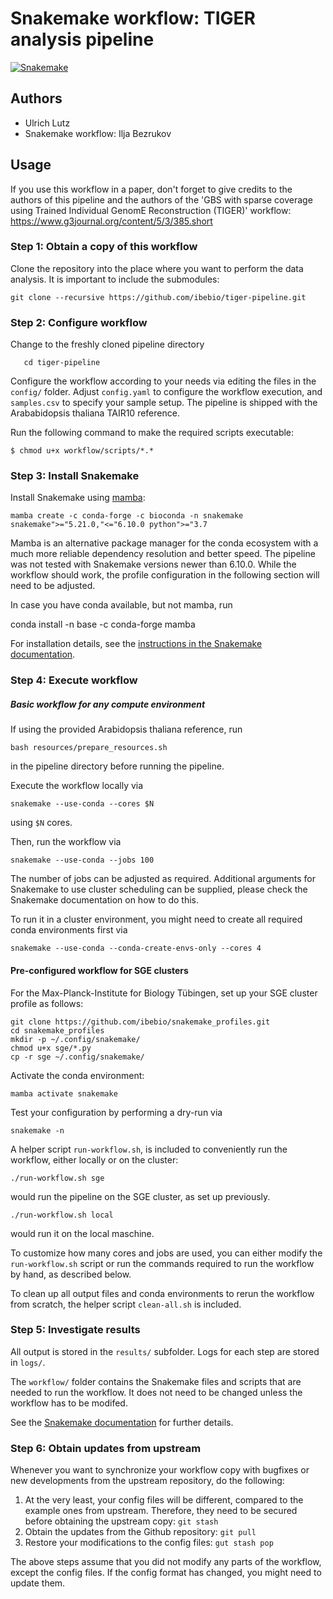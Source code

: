 # Snakemake workflow: TIGER analysis pipeline



[![Snakemake](https://img.shields.io/badge/snakemake-≥5.21.0-brightgreen.svg)](https://snakemake.bitbucket.io)


## Authors

* Ulrich Lutz
* Snakemake workflow: Ilja Bezrukov

## Usage

If you use this workflow in a paper, don't forget to give credits to the authors of this pipeline and the authors of the 'GBS with sparse coverage using Trained Individual
GenomE Reconstruction (TIGER)' workflow: https://www.g3journal.org/content/5/3/385.short
### Step 1: Obtain a copy of this workflow
Clone the repository into the place where you want to perform the data analysis. It is important to include the submodules:
```
git clone --recursive https://github.com/ibebio/tiger-pipeline.git
```

### Step 2: Configure workflow
Change to the freshly cloned pipeline directory
       
       cd tiger-pipeline

Configure the workflow according to your needs via editing the files in the `config/` folder. Adjust `config.yaml` to configure the workflow execution, and `samples.csv` to specify your sample setup. The pipeline is shipped with the Arababidopsis thaliana TAIR10 reference.

Run the following command  to make the required scripts executable:
```
$ chmod u+x workflow/scripts/*.*
```

### Step 3: Install Snakemake
Install Snakemake using [mamba](https://github.com/mamba-org/mamba):

	mamba create -c conda-forge -c bioconda -n snakemake snakemake">="5.21.0,"<="6.10.0 python">="3.7

Mamba is an alternative package manager for the conda ecosystem with a much
more reliable dependency resolution and better speed. The pipeline was not tested with Snakemake versions newer than 6.10.0. While the workflow should work, the profile configuration in the following section will need to be adjusted.

In case you have conda available, but not mamba, run 

  conda install -n base -c conda-forge mamba

For installation details, see the [instructions in the Snakemake documentation](https://snakemake.readthedocs.io/en/stable/getting_started/installation.html).



### Step 4: Execute workflow

##### Basic workflow for any compute environment

If using the provided Arabidopsis thaliana reference, run
```
bash resources/prepare_resources.sh
```
in the pipeline directory before running the pipeline.

Execute the workflow locally via

    snakemake --use-conda --cores $N

using `$N` cores. 

Then, run the workflow via

    snakemake --use-conda --jobs 100

The number of jobs can be adjusted as required. Additional arguments
for Snakemake to use cluster scheduling can be supplied, please check the Snakemake documentation on how to do this.

To run it in a cluster environment, you might need to create all required conda
environments first via

    snakemake --use-conda --conda-create-envs-only --cores 4


#### Pre-configured workflow for SGE clusters
For the Max-Planck-Institute for Biology Tübingen, set up your SGE cluster profile as follows:

```
git clone https://github.com/ibebio/snakemake_profiles.git
cd snakemake_profiles
mkdir -p ~/.config/snakemake/
chmod u+x sge/*.py
cp -r sge ~/.config/snakemake/
```
    
Activate the conda environment:

    mamba activate snakemake

Test your configuration by performing a dry-run via

    snakemake -n


A helper script `run-workflow.sh`, is included to conveniently run the
workflow, either locally or on the cluster:

	./run-workflow.sh sge

would run the pipeline on the SGE cluster, as set up previously.

	./run-workflow.sh local

would run it on the local maschine.

To customize how many cores and jobs are used, you can either modify
the `run-workflow.sh` script or run the commands required to run the
workflow by hand, as described below.

To clean up all output files and conda environments to rerun the workflow from
scratch, the helper script `clean-all.sh` is included.


### Step 5: Investigate results

All output is stored in the `results/` subfolder.
Logs for each step are stored in `logs/`.

The `workflow/` folder contains the Snakemake files and scripts that are needed to run the workflow.
It does not need to be changed unless the workflow has to be modifed.

See the [Snakemake documentation](https://snakemake.readthedocs.io/en/stable/executable.html) for further details.


### Step 6: Obtain updates from upstream

Whenever you want to synchronize your workflow copy with bugfixes or new developments from the upstream repository, do the following:

1. At the very least, your config files will be different, compared to the example ones from upstream. Therefore, they need to be secured before obtaining the upstream copy: `git stash`
2. Obtain the updates from the Github repository: `git pull`
3. Restore your modifications to the config files: `gut stash pop`

The above steps assume that you did not modify any parts of the workflow, except the config files. If the config format has changed, you might need to update them.